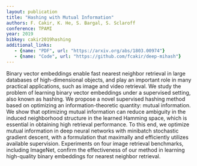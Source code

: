 ```yaml
---
layout: publication
title: "Hashing with Mutual Information"
authors: F. Cakir, K. He, S. Bargal, S. Sclaroff
conference: TPAMI
year: 2019
bibkey: cakir2019hashing    
additional_links:
   - {name: "PDF", url: "https://arxiv.org/abs/1803.00974"}
   - {name: "Code", url: "https://github.com/fcakir/deep-mihash"}
---
```

Binary vector embeddings enable fast nearest neighbor retrieval in large databases of high-dimensional objects, and play an important role in many practical applications, such as image and video retrieval. We study the problem of learning binary vector embeddings under a supervised setting, also known as hashing. We propose a novel supervised hashing method based on optimizing an information-theoretic quantity: mutual information. We show that optimizing mutual information can reduce ambiguity in the induced neighborhood structure in the learned Hamming space, which is essential in obtaining high retrieval performance. To this end, we optimize mutual information in deep neural networks with minibatch stochastic gradient descent, with a formulation that maximally and efficiently utilizes available supervision. Experiments on four image retrieval benchmarks, including ImageNet, confirm the effectiveness of our method in learning high-quality binary embeddings for nearest neighbor retrieval.
